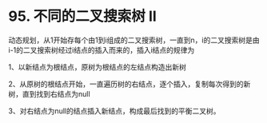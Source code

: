 # 95. 不同的二叉搜索树 II

动态规划，从1开始存每个由1到i组成的二叉搜索树，一直到n，i的二叉搜索树是由i-1的二叉搜索树经过i结点的插入而来的，插入i结点的规律为

1、以新结点为根结点，原树为根结点的左结点构造出新树

2、从原树的根结点开始，一直遍历树的右结点，逐个插入，复制每次得到的新树，直到找到右结点为null

3、对右结点为null的结点插入新结点，构成最后找到的平衡二叉树。
